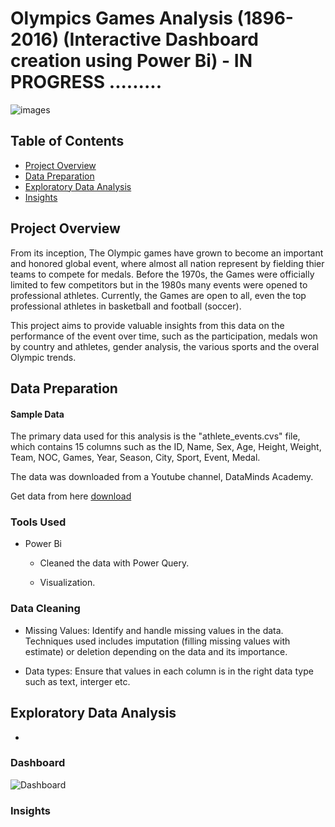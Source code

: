 # Olympics Games Analysis (1896-2016) (Interactive Dashboard creation using Power Bi) - IN PROGRESS .........



![images](https://github.com/user-attachments/assets/b04d3f55-1e7f-40c8-a7a7-67ec8a1a22b1)


## Table of Contents

- [Project Overview](#project-overview)
- [Data Preparation](#data-preparation)
- [Exploratory Data Analysis](#exploratory-data-analysis)  
- [Insights](#insights)


## Project Overview
From its inception, The Olympic games have grown to become an important and honored global event, where almost all nation represent by fielding thier teams to compete for medals. Before the 1970s, the Games were officially limited to few competitors but in the 1980s many events were opened to professional athletes. Currently, the Games are open to all, even the top professional athletes in basketball and football (soccer). 

This project aims to provide valuable insights from this data on the performance of the event over time, such as the participation, medals won by country and athletes, gender analysis, the various sports and the overal Olympic trends.
 



## Data Preparation

#### Sample Data

The primary data used for this analysis is the "athlete_events.cvs" file, which contains 15 columns such as the ID, Name, Sex, Age, Height, Weight, Team, NOC, Games, Year, Season, City, Sport, Event, Medal.

The data was downloaded from a Youtube channel, DataMinds Academy.

Get data from here [download](https://www.youtube.com/watch?v=2orCOI4q_qc)

### Tools Used
- Power Bi
  
  * Cleaned the data with Power Query.
    
  * Visualization.
  
### Data Cleaning 
- Missing Values: Identify and handle missing values in the data. Techniques used includes imputation (filling missing values with estimate) or deletion depending on the data and its importance.

- Data types: Ensure that values in each column is in the right data type such as text, interger etc. 

## Exploratory Data Analysis

- 









### Dashboard

![Dashboard](https://github.com/user-attachments/assets/a40c746c-4dd3-4cfb-9c0a-93044b7b4f3e)

  
### Insights
